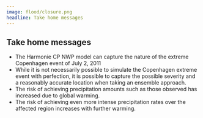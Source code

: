 ```yaml
---
image: flood/closure.png
headline: Take home messages
---
```


## Take home messages

- The Harmonie CP NWP model can capture the nature of the extreme Copenhagen event of July 2, 2011
- While it is not necessarily possible to simulate the Copenhagen extreme event with perfection, it is possible to capture the possible severity and a reasonably accurate location when taking an ensemble approach.
- The risk of achieving precipitation amounts such as those observed has increased due to global warming.
- The risk of achieving even more intense precipitation rates over the affected region increases with further warming.
